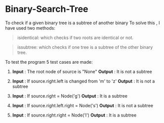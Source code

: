 # Binary-Search-Tree
To check if a given binary tree is a subtree of another binary
To solve this , I have used two methods:

> isidentical: which checks if two roots are identical or not.

>issubtree: which checks if one tree is a subtree of the other binary tree.


To test the program 5 test cases are made:

1. **Input**  :  The root node of source is "None"
   **Output** : It is not a subtree

2. **Input** : If source.right.left is changed from 'm' to 'z'
   **Output** : It is not a subtree
   
3. **Input** :  If source.right = Node('g')
   **Output** : It is a subtree
   
4. **Input** : If source.right.left.right = Node('s')
   **Output** : It is not a subtree

5. **Input** :  If source.right.right = Node('l')
   **Output** : It is  a subtree

